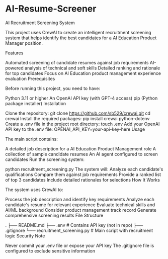 # AI-Resume-Screener
AI Recruitment Screening System

This project uses CrewAI to create an intelligent recruitment screening system that helps identify the best candidates for a AI Education Product Manager position.

Features

Automated screening of candidate resumes against job requirements
AI-powered analysis of technical and soft skills
Detailed ranking and rationale for top candidates
Focus on AI Education product management experience evaluation
Prerequisites

Before running this project, you need to have:

Python 3.11 or higher
An OpenAI API key (with GPT-4 access)
pip (Python package installer)
Installation

Clone the repository:
git clone https://github.com/sb529/crewai.git
cd crewai
Install the required packages:
pip install crewai python-dotenv
Create a .env file in the project root directory:
touch .env
Add your OpenAI API key to the .env file:
OPENAI_API_KEY=your-api-key-here
Usage

The main script contains:

A detailed job description for a AI Education Product Management role
A collection of sample candidate resumes
An AI agent configured to screen candidates
Run the screening system:

python recruitment_screening.py
The system will:
Analyze each candidate's qualifications
Compare them against job requirements
Provide a ranked list of top 3 candidates
Include detailed rationales for selections
How It Works

The system uses CrewAI to:

Process the job description and identify key requirements
Analyze each candidate's resume for relevant experience
Evaluate technical skills and AI/ML background
Consider product management track record
Generate comprehensive screening results
File Structure

.
├── README.md
├── .env                    # Contains API key (not in repo)
├── .gitignore
└── recruitment_screening.py # Main script with recruitment logic
Security Note

Never commit your .env file or expose your API key
The .gitignore file is configured to exclude sensitive information
